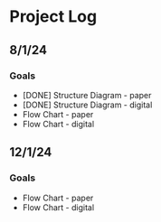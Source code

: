 # Project Log

## 8/1/24
### Goals
- [DONE] Structure Diagram - paper
- [DONE] Structure Diagram - digital
- Flow Chart - paper
- Flow Chart - digital

## 12/1/24
### Goals
- Flow Chart - paper
- Flow Chart - digital